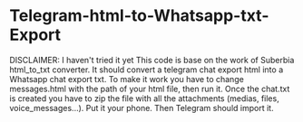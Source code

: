# Telegram-html-to-Whatsapp-txt-Export

DISCLAIMER: I haven't tried it yet
This code is base on the work of Suberbia html_to_txt converter.
It should convert a telegram chat export html into a Whatsapp chat export txt.
To make it work you have to change messages.html with the path of your html file, then run it.
Once the chat.txt is created you have to zip the file with all the attachments (medias, files, voice_messages...).
Put it your phone. Then Telegram should import it.
